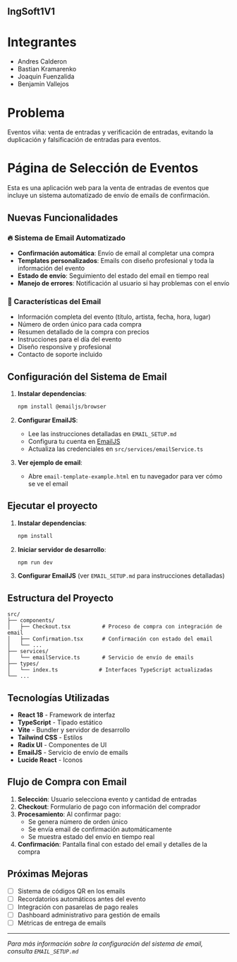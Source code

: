 ## IngSoft1V1

# Integrantes
- Andres Calderon
- Bastian Kramarenko
- Joaquin Fuenzalida
- Benjamin Vallejos

# Problema
Eventos viña: venta de entradas y verificación de entradas, evitando la duplicación y falsificación de entradas para eventos.

# Página de Selección de Eventos

Esta es una aplicación web para la venta de entradas de eventos que incluye un sistema automatizado de envío de emails de confirmación.

## Nuevas Funcionalidades

### 🔥 Sistema de Email Automatizado
- **Confirmación automática**: Envío de email al completar una compra
- **Templates personalizados**: Emails con diseño profesional y toda la información del evento
- **Estado de envío**: Seguimiento del estado del email en tiempo real
- **Manejo de errores**: Notificación al usuario si hay problemas con el envío

### 📧 Características del Email
- Información completa del evento (título, artista, fecha, hora, lugar)
- Número de orden único para cada compra
- Resumen detallado de la compra con precios
- Instrucciones para el día del evento
- Diseño responsive y profesional
- Contacto de soporte incluido

## Configuración del Sistema de Email

1. **Instalar dependencias**:
   ```bash
   npm install @emailjs/browser
   ```

2. **Configurar EmailJS**:
   - Lee las instrucciones detalladas en `EMAIL_SETUP.md`
   - Configura tu cuenta en [EmailJS](https://www.emailjs.com/)
   - Actualiza las credenciales en `src/services/emailService.ts`

3. **Ver ejemplo de email**:
   - Abre `email-template-example.html` en tu navegador para ver cómo se ve el email

## Ejecutar el proyecto

1. **Instalar dependencias**:
   ```bash
   npm install
   ```

2. **Iniciar servidor de desarrollo**:
   ```bash
   npm run dev
   ```

3. **Configurar EmailJS** (ver `EMAIL_SETUP.md` para instrucciones detalladas)

## Estructura del Proyecto

```
src/
├── components/
│   ├── Checkout.tsx          # Proceso de compra con integración de email
│   ├── Confirmation.tsx      # Confirmación con estado del email
│   └── ...
├── services/
│   └── emailService.ts       # Servicio de envío de emails
├── types/
│   └── index.ts             # Interfaces TypeScript actualizadas
└── ...
```

## Tecnologías Utilizadas

- **React 18** - Framework de interfaz
- **TypeScript** - Tipado estático
- **Vite** - Bundler y servidor de desarrollo
- **Tailwind CSS** - Estilos
- **Radix UI** - Componentes de UI
- **EmailJS** - Servicio de envío de emails
- **Lucide React** - Iconos

## Flujo de Compra con Email

1. **Selección**: Usuario selecciona evento y cantidad de entradas
2. **Checkout**: Formulario de pago con información del comprador
3. **Procesamiento**: Al confirmar pago:
   - Se genera número de orden único
   - Se envía email de confirmación automáticamente
   - Se muestra estado del envío en tiempo real
4. **Confirmación**: Pantalla final con estado del email y detalles de la compra

## Próximas Mejoras

- [ ] Sistema de códigos QR en los emails
- [ ] Recordatorios automáticos antes del evento
- [ ] Integración con pasarelas de pago reales
- [ ] Dashboard administrativo para gestión de emails
- [ ] Métricas de entrega de emails

---

*Para más información sobre la configuración del sistema de email, consulta `EMAIL_SETUP.md`*
  
